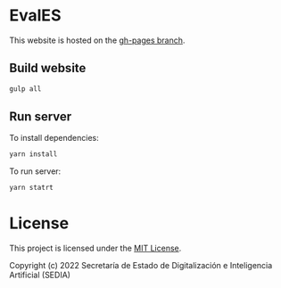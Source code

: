 # EvalES
This website is hosted on the [gh-pages branch](https://github.com/TeMU-BSC/spanish-benchmark/tree/gh-pages).

## Build website
```sh
gulp all
```

## Run server
To install dependencies:
```sh
yarn install
```

To run server:
```sh
yarn statrt
```

# License

This project is licensed under the [MIT License](LICENSE).

Copyright (c) 2022 Secretaría de Estado de Digitalización e Inteligencia Artificial (SEDIA)

